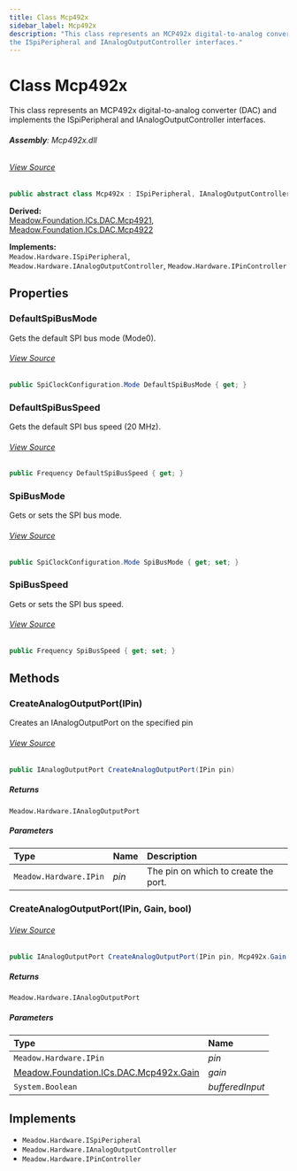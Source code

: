 ```yaml
---
title: Class Mcp492x
sidebar_label: Mcp492x
description: "This class represents an MCP492x digital-to-analog converter (DAC) and implements 
the ISpiPeripheral and IAnalogOutputController interfaces."
---
```

# Class Mcp492x
This class represents an MCP492x digital-to-analog converter (DAC) and implements 
the ISpiPeripheral and IAnalogOutputController interfaces.

###### **Assembly**: Mcp492x.dll
###### [View Source](https://github.com/WildernessLabs/Meadow.Foundation.git/blob/develop/Source/Meadow.Foundation.Peripherals/ICs.DAC.Mcp492x/Driver/Mcp492x.cs#L12)
```csharp title="Declaration"
public abstract class Mcp492x : ISpiPeripheral, IAnalogOutputController, IPinController
```
**Derived:**  
[Meadow.Foundation.ICs.DAC.Mcp4921](../Meadow.Foundation.ICs.DAC/Mcp4921), [Meadow.Foundation.ICs.DAC.Mcp4922](../Meadow.Foundation.ICs.DAC/Mcp4922)

**Implements:**  
`Meadow.Hardware.ISpiPeripheral`, `Meadow.Hardware.IAnalogOutputController`, `Meadow.Hardware.IPinController`

## Properties
### DefaultSpiBusMode
Gets the default SPI bus mode (Mode0).
###### [View Source](https://github.com/WildernessLabs/Meadow.Foundation.git/blob/develop/Source/Meadow.Foundation.Peripherals/ICs.DAC.Mcp492x/Driver/Mcp492x.cs#L25)
```csharp title="Declaration"
public SpiClockConfiguration.Mode DefaultSpiBusMode { get; }
```
### DefaultSpiBusSpeed
Gets the default SPI bus speed (20 MHz).
###### [View Source](https://github.com/WildernessLabs/Meadow.Foundation.git/blob/develop/Source/Meadow.Foundation.Peripherals/ICs.DAC.Mcp492x/Driver/Mcp492x.cs#L30)
```csharp title="Declaration"
public Frequency DefaultSpiBusSpeed { get; }
```
### SpiBusMode
Gets or sets the SPI bus mode.
###### [View Source](https://github.com/WildernessLabs/Meadow.Foundation.git/blob/develop/Source/Meadow.Foundation.Peripherals/ICs.DAC.Mcp492x/Driver/Mcp492x.cs#L35)
```csharp title="Declaration"
public SpiClockConfiguration.Mode SpiBusMode { get; set; }
```
### SpiBusSpeed
Gets or sets the SPI bus speed.
###### [View Source](https://github.com/WildernessLabs/Meadow.Foundation.git/blob/develop/Source/Meadow.Foundation.Peripherals/ICs.DAC.Mcp492x/Driver/Mcp492x.cs#L40)
```csharp title="Declaration"
public Frequency SpiBusSpeed { get; set; }
```
## Methods
### CreateAnalogOutputPort(IPin)
Creates an IAnalogOutputPort on the specified pin
###### [View Source](https://github.com/WildernessLabs/Meadow.Foundation.git/blob/develop/Source/Meadow.Foundation.Peripherals/ICs.DAC.Mcp492x/Driver/Mcp492x.cs#L94)
```csharp title="Declaration"
public IAnalogOutputPort CreateAnalogOutputPort(IPin pin)
```

##### Returns

`Meadow.Hardware.IAnalogOutputPort`

##### Parameters

| Type | Name | Description |
|:--- |:--- |:--- |
| `Meadow.Hardware.IPin` | *pin* | The pin on which to create the port. |

### CreateAnalogOutputPort(IPin, Gain, bool)

###### [View Source](https://github.com/WildernessLabs/Meadow.Foundation.git/blob/develop/Source/Meadow.Foundation.Peripherals/ICs.DAC.Mcp492x/Driver/Mcp492x.cs#L100)
```csharp title="Declaration"
public IAnalogOutputPort CreateAnalogOutputPort(IPin pin, Mcp492x.Gain gain = Gain.Gain1x, bool bufferedInput = false)
```

##### Returns

`Meadow.Hardware.IAnalogOutputPort`

##### Parameters

| Type | Name |
|:--- |:--- |
| `Meadow.Hardware.IPin` | *pin* |
| [Meadow.Foundation.ICs.DAC.Mcp492x.Gain](../Meadow.Foundation.ICs.DAC/Mcp492x.Gain) | *gain* |
| `System.Boolean` | *bufferedInput* |


## Implements

* `Meadow.Hardware.ISpiPeripheral`
* `Meadow.Hardware.IAnalogOutputController`
* `Meadow.Hardware.IPinController`
